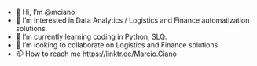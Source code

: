 - 👋 Hi, I’m @mciano
- 👀 I’m interested in Data Analytics / Logistics and Finance automatization solutions. 
- 🌱 I’m currently learning coding in Python, SLQ.
- 💞️ I’m looking to collaborate on Logistics and Finance solutions
- 📫 How to reach me https://linktr.ee/Marcio.Ciano

<!---
mciano/mciano is a ✨ special ✨ repository because its `README.md` (this file) appears on your GitHub profile.
You can click the Preview link to take a look at your changes.
--->
